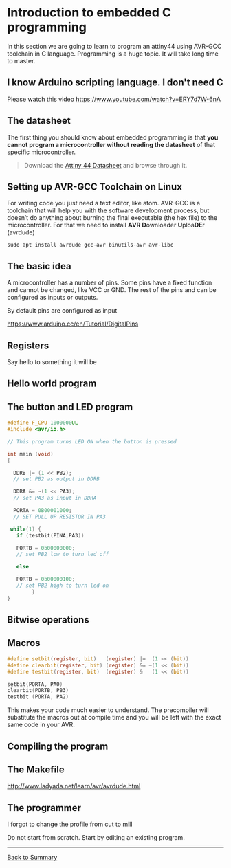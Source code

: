 # Introduction to embedded C programming

In this section we are going to learn to program an attiny44 using AVR-GCC toolchain in C language. Programming is a huge topic. It will take long time to master.

## I know Arduino scripting language. I don't need C
Please watch this video https://www.youtube.com/watch?v=ERY7d7W-6nA

## The datasheet
The first thing you should know about embedded programming is that **you cannot program a microcontroller without reading the datasheet** of that specific microcontroller.

> Download the [Attiny 44 Datasheet](http://www.atmel.com/images/doc8006.pdf) and browse through it.

## Setting up AVR-GCC Toolchain on Linux
For writing code you just need a text editor, like atom. AVR-GCC is a toolchain that will help you with the software development process, but doesn’t do anything about burning the final executable (the hex file) to the microcontroller. For that we need to install **AVR D**ownloader **U**ploa**DE**r (avrdude)

`sudo apt install avrdude gcc-avr binutils-avr avr-libc`

## The basic idea
A microcontroller has a number of pins. Some pins have a fixed function and cannot be changed, like VCC or GND. The rest of the pins and can be configured as inputs or outputs.

By default pins are configured as input

https://www.arduino.cc/en/Tutorial/DigitalPins

## Registers
Say hello to something it will be

## Hello world program


## The button and LED program

```C
#define F_CPU 1000000UL
#include <avr/io.h>

// This program turns LED ON when the button is pressed

int main (void)
{

  DDRB |= (1 << PB2);
  // set PB2 as output in DDRB

  DDRA &= ~(1 << PA3);
  // set PA3 as input in DDRA

  PORTA = 0B00001000;
  // SET PULL UP RESISTOR IN PA3

 while(1) {
   if (testbit(PINA,PA3))  

   PORTB = 0b00000000;
   // set PB2 low to turn led off

   else

   PORTB = 0b00000100;
   // set PB2 high to turn led on
        }
}
```
## Bitwise operations

## Macros
```C
#define setbit(register, bit)   (register) |=  (1 << (bit))
#define clearbit(register, bit) (register) &= ~(1 << (bit))
#define testbit(register, bit)  (register) &   (1 << (bit))
```
```C
setbit(PORTA, PA0)
clearbit(PORTB, PB3)
testbit (PORTA, PA2)
```
This makes your code much easier to understand. The precompiler will substitute the macros out at compile time and you will be left with the exact same code in your AVR.

## Compiling the program

## The Makefile

http://www.ladyada.net/learn/avr/avrdude.html

## The programmer

I forgot to change the profile from cut to mill


Do not start from scratch. Start by editing an existing program.



---
[Back to Summary](../summary.md)
